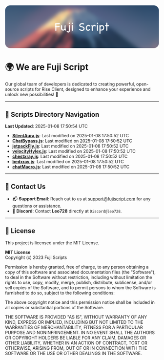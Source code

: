 ![Banner](.github/b.webp)

# 🌍 **We are Fuji Script**

Our global team of developers is dedicated to creating powerful, open-source scripts for Rise Client, designed to enhance your experience and unlock new possibilities! 🌟

---
<!-- SCRIPTS_NAVIGATION_START -->
## 📂 **Scripts Directory Navigation**

**Last Updated**: 2025-01-08 17:50:54 UTC

- **[SilentAura.js](scripts/SilentAura.js)**: Last modified on 2025-01-08 17:50:52 UTC
- **[ChatBypass.js](scripts/ChatBypass.js)**: Last modified on 2025-01-08 17:50:52 UTC
- **[jetpackFly.js](scripts/jetpackFly.js)**: Last modified on 2025-01-08 17:50:52 UTC
- **[velocityHylex.js](scripts/velocityHylex.js)**: Last modified on 2025-01-08 17:50:52 UTC
- **[chestxray.js](scripts/chestxray.js)**: Last modified on 2025-01-08 17:50:52 UTC
- **[bedxray.js](scripts/bedxray.js)**: Last modified on 2025-01-08 17:50:52 UTC
- **[chatMacro.js](scripts/chatMacro.js)**: Last modified on 2025-01-08 17:50:52 UTC

<!-- SCRIPTS_NAVIGATION_END -->

---

## 💬 **Contact Us**  
- 📬 **Support Email**: Reach out to us at [support@fujiscript.com](mailto:support@fujiscript.com) for any questions or assistance.  
- 💬 **Discord**: Contact **Leo728** directly at `Discord@leo728`.

---

## 📜 **License**

This project is licensed under the MIT License.  

**MIT License**  
Copyright (c) 2023 Fuji Scripts  

Permission is hereby granted, free of charge, to any person obtaining a copy of this software and associated documentation files (the "Software"), to deal in the Software without restriction, including without limitation the rights to use, copy, modify, merge, publish, distribute, sublicense, and/or sell copies of the Software, and to permit persons to whom the Software is furnished to do so, subject to the following conditions:  

The above copyright notice and this permission notice shall be included in all copies or substantial portions of the Software.  

THE SOFTWARE IS PROVIDED "AS IS", WITHOUT WARRANTY OF ANY KIND, EXPRESS OR IMPLIED, INCLUDING BUT NOT LIMITED TO THE WARRANTIES OF MERCHANTABILITY, FITNESS FOR A PARTICULAR PURPOSE AND NONINFRINGEMENT. IN NO EVENT SHALL THE AUTHORS OR COPYRIGHT HOLDERS BE LIABLE FOR ANY CLAIM, DAMAGES OR OTHER LIABILITY, WHETHER IN AN ACTION OF CONTRACT, TORT OR OTHERWISE, ARISING FROM, OUT OF OR IN CONNECTION WITH THE SOFTWARE OR THE USE OR OTHER DEALINGS IN THE SOFTWARE.  

